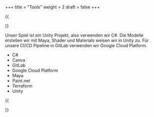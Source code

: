 +++
title = "Tools"
weight = 2
draft = false 
+++

{{<section title="Tools">}}

Unser Spiel ist ein Unity Projekt, also verwenden wir C#.
Die Modelle erstellen wir mit Maya, Shader und Materials weisen wir in Unity zu.
Für unsere CI/CD Pipeline in GitLab verwenden wir Google Cloud Platform.

- C#
- Canva
- GitLab
- Google Cloud Platform
- Maya
- Paint.net
- Terraform
- Unity

{{</section>}}

